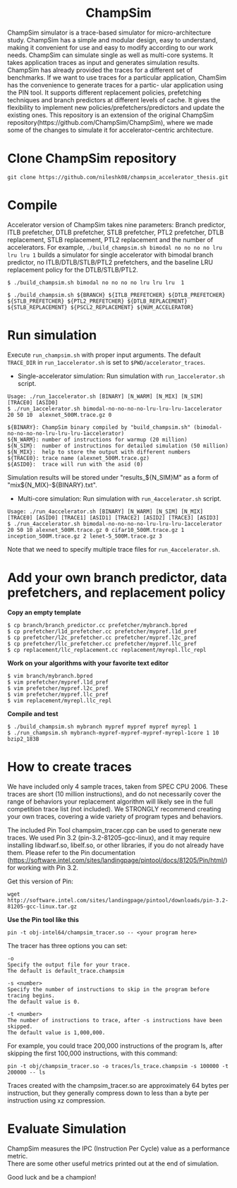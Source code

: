<p align="center">
  <h1 align="center"> ChampSim </h1>
  <p> ChampSim simulator is a trace-based simulator for micro-architecture study. ChampSim has a simple and modular design, easy to understand, making it convenient for use and easy to
modify according to our work needs. ChampSim can simulate single as well as multi-core
systems. It takes application traces as input and generates simulation results. ChampSim
has already provided the traces for a different set of benchmarks. If we want to use traces
for a particular application, ChamSim has the convenience to generate traces for a partic-
ular application using the PIN tool. It supports different replacement policies, prefetching
techniques and branch predictors at different levels of cache. It gives the flexibility to
implement new policies/prefetchers/predictors and update the existing ones. This repository is an extension of the original ChampSim repository(https://github.com/ChampSim/ChampSim), where we made some of the changes to simulate it for accelerator-centric architecture. 

  <p>
</p>

# Clone ChampSim repository
```
git clone https://github.com/nileshk08/champsim_accelerator_thesis.git 
```

# Compile

Accelerator version of ChampSim takes nine parameters: Branch predictor, ITLB prefetcher, DTLB prefetcher, STLB prefetcher, PTL2 prefetcher, DTLB replacement, STLB replacement, PTL2 replacement and the number of accelerators. 
For example, `./build_champsim.sh bimodal no no no no lru lru lru 1` builds a simulator for single accelerator with bimodal branch predictor, no ITLB/DTLB/STLB/PTL2 prefetchers, and the baseline LRU replacement policy for the DTLB/STLB/PTL2.
```
$ ./build_champsim.sh bimodal no no no no lru lru lru  1

$ ./build_champsim.sh ${BRANCH} ${ITLB_PREFETCHER} ${DTLB_PREFETCHER} ${STLB_PREFETCHER} ${PTL2_PREFETCHER} ${DTLB_REPLACEMENT} ${STLB_REPLACEMENT} ${PSCL2_REPLACEMENT} ${NUM_ACCELERATOR}

```

# Run simulation

Execute `run_champsim.sh` with proper input arguments. The default `TRACE_DIR` in `run_1accelerator.sh` is set to `$PWD/accelerator_traces`. <br>

* Single-accelerator simulation: Run simulation with `run_1accelerator.sh` script.

```
Usage: ./run_1accelerator.sh [BINARY] [N_WARM] [N_MIX] [N_SIM] [TRACE0] [ASID0]
$ ./run_1accelerator.sh bimodal-no-no-no-no-lru-lru-lru-1accelerator 20 50 10  alexnet_500M.trace.gz 0

${BINARY}: ChampSim binary compiled by "build_champsim.sh" (bimodal-no-no-no-no-lru-lru-lru-1accelerator) 
${N_WARM}: number of instructions for warmup (20 million)
${N_SIM}:  number of instructinos for detailed simulation (50 million)
${N_MIX}:  help to store the output with different numbers 
${TRACE0}: trace name (alexnet_500M.trace.gz)
${ASID0}:  trace will run with the asid (0)
```
Simulation results will be stored under "results_${N_SIM}M" as a form of "mix${N_MIX}-${BINARY}.txt".<br> 

* Multi-core simulation: Run simulation with `run_4accelerator.sh` script. <br>
```
Usage: ./run_4accelerator.sh [BINARY] [N_WARM] [N_SIM] [N_MIX] [TRACE0] [ASID0] [TRACE1] [ASID1] [TRACE2] [ASID2] [TRACE3] [ASID3]
$ ./run_4accelerator.sh bimodal-no-no-no-no-lru-lru-lru-1accelerator 20 50 10 alexnet_500M.trace.gz 0 cifar10_500M.trace.gz 1 inception_500M.trace.gz 2 lenet-5_500M.trace.gz 3 
```
Note that we need to specify multiple trace files for `run_4accelerator.sh`. 


# Add your own branch predictor, data prefetchers, and replacement policy
**Copy an empty template**
```
$ cp branch/branch_predictor.cc prefetcher/mybranch.bpred
$ cp prefetcher/l1d_prefetcher.cc prefetcher/mypref.l1d_pref
$ cp prefetcher/l2c_prefetcher.cc prefetcher/mypref.l2c_pref
$ cp prefetcher/llc_prefetcher.cc prefetcher/mypref.llc_pref
$ cp replacement/llc_replacement.cc replacement/myrepl.llc_repl
```

**Work on your algorithms with your favorite text editor**
```
$ vim branch/mybranch.bpred
$ vim prefetcher/mypref.l1d_pref
$ vim prefetcher/mypref.l2c_pref
$ vim prefetcher/mypref.llc_pref
$ vim replacement/myrepl.llc_repl
```

**Compile and test**
```
$ ./build_champsim.sh mybranch mypref mypref mypref myrepl 1
$ ./run_champsim.sh mybranch-mypref-mypref-mypref-myrepl-1core 1 10 bzip2_183B
```

# How to create traces

We have included only 4 sample traces, taken from SPEC CPU 2006. These 
traces are short (10 million instructions), and do not necessarily cover the range of behaviors your 
replacement algorithm will likely see in the full competition trace list (not
included).  We STRONGLY recommend creating your own traces, covering
a wide variety of program types and behaviors.

The included Pin Tool champsim_tracer.cpp can be used to generate new traces.
We used Pin 3.2 (pin-3.2-81205-gcc-linux), and it may require 
installing libdwarf.so, libelf.so, or other libraries, if you do not already 
have them. Please refer to the Pin documentation (https://software.intel.com/sites/landingpage/pintool/docs/81205/Pin/html/)
for working with Pin 3.2.

Get this version of Pin:
```
wget http://software.intel.com/sites/landingpage/pintool/downloads/pin-3.2-81205-gcc-linux.tar.gz
```

**Use the Pin tool like this**
```
pin -t obj-intel64/champsim_tracer.so -- <your program here>
```

The tracer has three options you can set:
```
-o
Specify the output file for your trace.
The default is default_trace.champsim

-s <number>
Specify the number of instructions to skip in the program before tracing begins.
The default value is 0.

-t <number>
The number of instructions to trace, after -s instructions have been skipped.
The default value is 1,000,000.
```
For example, you could trace 200,000 instructions of the program ls, after
skipping the first 100,000 instructions, with this command:
```
pin -t obj/champsim_tracer.so -o traces/ls_trace.champsim -s 100000 -t 200000 -- ls
```
Traces created with the champsim_tracer.so are approximately 64 bytes per instruction,
but they generally compress down to less than a byte per instruction using xz compression.

# Evaluate Simulation

ChampSim measures the IPC (Instruction Per Cycle) value as a performance metric. <br>
There are some other useful metrics printed out at the end of simulation. <br>

Good luck and be a champion! <br>
